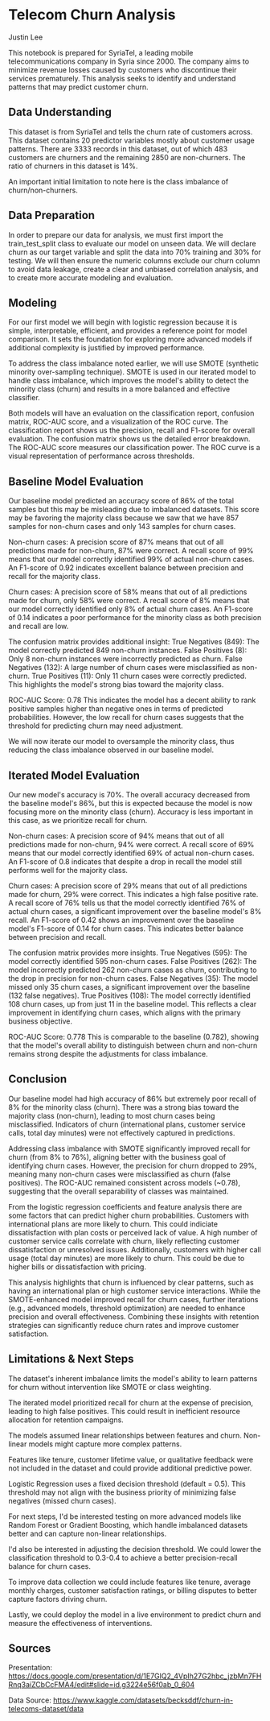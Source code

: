 
# Telecom Churn Analysis

Justin Lee

This notebook is prepared for SyriaTel, a leading mobile telecommunications company in Syria since 2000. The company aims to minimize revenue losses caused by customers who discontinue their services prematurely. This analysis seeks to identify and understand patterns that may predict customer churn.

## Data Understanding
This dataset is from SyriaTel and tells the churn rate of customers across. This dataset contains 20 predictor variables mostly about customer usage patterns. There are 3333 records in this dataset, out of which 483 customers are churners and the remaining 2850 are non-churners. The ratio of churners in this dataset is 14%.

An important initial limitation to note here is the class imbalance of churn/non-churners.
## Data Preparation
In order to prepare our data for analysis, we must first import the train_test_split class to evaluate our model on unseen data. We will declare churn as our target variable and split the data into 70% training and 30% for testing. We will then ensure the numeric columns exclude our churn column to avoid data leakage, create a clear and unbiased correlation analysis, and to create more accurate modeling and evaluation.
## Modeling
For our first model we will begin with logistic regression because it is simple, interpretable, efficient, and provides a reference point for model comparison. It sets the foundation for exploring more advanced models if additional complexity is justified by improved performance.

To address the class imbalance noted earlier, we will use SMOTE (synthetic minority over-sampling technique). SMOTE is used in our iterated model to handle class imbalance, which improves the model's ability to detect the minority class (churn) and results in a more balanced and effective classifier.

Both models will have an evaluation on the classification report, confusion matrix, ROC-AUC score, and a visualization of the ROC curve. The classification report shows us the precision, recall and F1-score for overall evaluation. The confusion matrix shows us the detailed error breakdown. The ROC-AUC score measures our classification power. The ROC curve is a visual representation of performance across thresholds.
## Baseline Model Evaluation
Our baseline model predicted an accuracy score of 86% of the total samples but this may be misleading due to imbalanced datasets. This score may be favoring the majority class because we saw that we have 857 samples for non-churn cases and only 143 samples for churn cases.

Non-churn cases: A precision score of 87% means that out of all predictions made for non-churn, 87% were correct. A recall score of 99% means that our model correctly identified 99% of actual non-churn cases. An F1-score of 0.92 indicates excellent balance between precision and recall for the majority class.

Churn cases: A precision score of 58% means that out of all predictions made for churn, only 58% were correct. A recall score of 8% means that our model correctly identified only 8% of actual churn cases. An F1-score of 0.14 indicates a poor performance for the minority class as both precision and recall are low.

The confusion matrix provides additional insight: True Negatives (849): The model correctly predicted 849 non-churn instances. False Positives (8): Only 8 non-churn instances were incorrectly predicted as churn. False Negatives (132): A large number of churn cases were misclassified as non-churn. True Positives (11): Only 11 churn cases were correctly predicted. This highlights the model's strong bias toward the majority class.

ROC-AUC Score: 0.78 This indicates the model has a decent ability to rank positive samples higher than negative ones in terms of predicted probabilities. However, the low recall for churn cases suggests that the threshold for predicting churn may need adjustment.

We will now iterate our model to oversample the minority class, thus reducing the class imbalance observed in our baseline model.
## Iterated Model Evaluation
Our new model's accuracy is 70%. The overall accuracy decreased from the baseline model's 86%, but this is expected because the model is now focusing more on the minority class (churn). Accuracy is less important in this case, as we prioritize recall for churn.

Non-churn cases: A precision score of 94% means that out of all predictions made for non-churn, 94% were correct. A recall score of 69% means that our model correctly identified 69% of actual non-churn cases. An F1-score of 0.8 indicates that despite a drop in recall the model still performs well for the majority class.

Churn cases: A precision score of 29% means that out of all predictions made for churn, 29% were correct. This indicates a high false positive rate. A recall score of 76% tells us that the model correctly identified 76% of actual churn cases, a significant improvement over the baseline model's 8% recall. An F1-score of 0.42 shows an improvement over the baseline model's F1-score of 0.14 for churn cases. This indicates better balance between precision and recall.

The confusion matrix provides more insights. True Negatives (595): The model correctly identified 595 non-churn cases. False Positives (262): The model incorrectly predicted 262 non-churn cases as churn, contributing to the drop in precision for non-churn cases. False Negatives (35): The model missed only 35 churn cases, a significant improvement over the baseline (132 false negatives). True Positives (108): The model correctly identified 108 churn cases, up from just 11 in the baseline model. This reflects a clear improvement in identifying churn cases, which aligns with the primary business objective.

ROC-AUC Score: 0.778 This is comparable to the baseline (0.782), showing that the model's overall ability to distinguish between churn and non-churn remains strong despite the adjustments for class imbalance.
## Conclusion
Our baseline model had high accuracy of 86% but extremely poor recall of 8% for the minority class (churn). There was a strong bias toward the majority class (non-churn), leading to most churn cases being misclassified. Indicators of churn (international plans, customer service calls, total day minutes) were not effectively captured in predictions.

Addressing class imbalance with SMOTE significantly improved recall for churn (from 8% to 76%), aligning better with the business goal of identifying churn cases. However, the precision for churn dropped to 29%, meaning many non-churn cases were misclassified as churn (false positives). The ROC-AUC remained consistent across models (~0.78), suggesting that the overall separability of classes was maintained.

From the logistic regression coefficients and feature analysis there are some factors that can predict higher churn probabilities. Customers with international plans are more likely to churn. This could indiciate dissatisfaction with plan costs or perceived lack of value. A high number of customer service calls correlate with churn, likely reflecting customer dissatisfaction or unresolved issues. Additionally, customers with higher call usage (total day minutes) are more likely to churn. This could be due to higher bills or dissatisfaction with pricing.

This analysis highlights that churn is influenced by clear patterns, such as having an international plan or high customer service interactions. While the SMOTE-enhanced model improved recall for churn cases, further iterations (e.g., advanced models, threshold optimization) are needed to enhance precision and overall effectiveness. Combining these insights with retention strategies can significantly reduce churn rates and improve customer satisfaction.
## Limitations & Next Steps
The dataset's inherent imbalance limits the model's ability to learn patterns for churn without intervention like SMOTE or class weighting.

The iterated model prioritized recall for churn at the expense of precision, leading to high false positives. This could result in inefficient resource allocation for retention campaigns.

The models assumed linear relationships between features and churn. Non-linear models might capture more complex patterns.

Features like tenure, customer lifetime value, or qualitative feedback were not included in the dataset and could provide additional predictive power.

Logistic Regression uses a fixed decision threshold (default = 0.5). This threshold may not align with the business priority of minimizing false negatives (missed churn cases).

For next steps, I'd be interested testing on more advanced models like Random Forest or Gradient Boosting, which handle imbalanced datasets better and can capture non-linear relationships.

I'd also be interested in adjusting the decision threshold. We could lower the classification threshold to 0.3-0.4 to achieve a better precision-recall balance for churn cases.

To improve data collection we could include features like tenure, average monthly charges, customer satisfaction ratings, or billing disputes to better capture factors driving churn.

Lastly, we could deploy the model in a live environment to predict churn and measure the effectiveness of interventions.

## Sources
Presentation: https://docs.google.com/presentation/d/1E7GlQ2_4VpIh27G2hbc_jzbMn7FHRnq3aiZCbCcFMA4/edit#slide=id.g3224e56f0ab_0_604

Data Source: https://www.kaggle.com/datasets/becksddf/churn-in-telecoms-dataset/data
